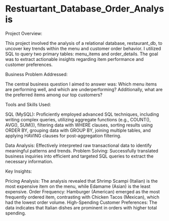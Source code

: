 # Restuartant_Database_Order_Analysis

Project Overview:

This project involved the analysis of a relational database, restaurant_db, to uncover key trends within the menu and customer order behavior. I utilized SQL to query two primary tables: menu_items and order_details. The goal was to extract actionable insights regarding item performance and customer preferences.

Business Problem Addressed:

The central business question I aimed to answer was: Which menu items are performing well, and which are underperforming? Additionally, what are the preferred items among our top customers?

Tools and Skills Used:

SQL (MySQL): Proficiently employed advanced SQL techniques, including writing complex queries, utilizing aggregate functions (e.g., COUNT(), AVG(), SUM()), filtering data with WHERE clauses, sorting results using ORDER BY, grouping data with GROUP BY, joining multiple tables, and applying HAVING clauses for post-aggregation filtering.

Data Analysis: Effectively interpreted raw transactional data to identify meaningful patterns and trends.
Problem Solving: Successfully translated business inquiries into efficient and targeted SQL queries to extract the necessary information.

Key Insights:

Pricing Analysis: The analysis revealed that Shrimp Scampi (Italian) is the most expensive item on the menu, while Edamame (Asian) is the least expensive.
Order Frequency: Hamburger (American) emerged as the most frequently ordered item, contrasting with Chicken Tacos (Mexican), which had the lowest order volume.
High-Spending Customer Preferences: The data indicates that Italian dishes are prominent in orders with higher total spending.
